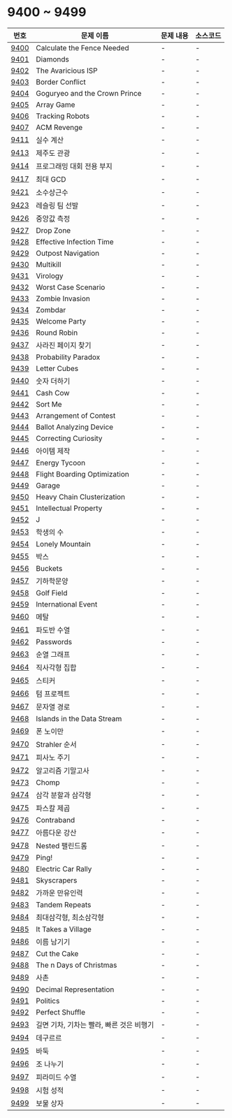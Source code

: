 # 9400 ~ 9499

번호 | 문제 이름 | 문제 내용 | 소스코드
--- | --- | --- | ---
[9400](https://www.acmicpc.net/problem/9400) | Calculate the Fence Needed | - | -
[9401](https://www.acmicpc.net/problem/9401) | Diamonds | - | -
[9402](https://www.acmicpc.net/problem/9402) | The Avaricious ISP | - | -
[9403](https://www.acmicpc.net/problem/9403) | Border Conflict | - | -
[9404](https://www.acmicpc.net/problem/9404) | Goguryeo and the Crown Prince | - | -
[9405](https://www.acmicpc.net/problem/9405) | Array Game | - | -
[9406](https://www.acmicpc.net/problem/9406) | Tracking Robots | - | -
[9407](https://www.acmicpc.net/problem/9407) | ACM Revenge | - | -
[9411](https://www.acmicpc.net/problem/9411) | 실수 계산 | - | -
[9413](https://www.acmicpc.net/problem/9413) | 제주도 관광 | - | -
[9414](https://www.acmicpc.net/problem/9414) | 프로그래밍 대회 전용 부지 | - | -
[9417](https://www.acmicpc.net/problem/9417) | 최대 GCD | - | -
[9421](https://www.acmicpc.net/problem/9421) | 소수상근수 | - | -
[9423](https://www.acmicpc.net/problem/9423) | 레슬링 팀 선발 | - | -
[9426](https://www.acmicpc.net/problem/9426) | 중앙값 측정 | - | -
[9427](https://www.acmicpc.net/problem/9427) | Drop Zone | - | -
[9428](https://www.acmicpc.net/problem/9428) | Effective Infection Time | - | -
[9429](https://www.acmicpc.net/problem/9429) | Outpost Navigation | - | -
[9430](https://www.acmicpc.net/problem/9430) | Multikill | - | -
[9431](https://www.acmicpc.net/problem/9431) | Virology | - | -
[9432](https://www.acmicpc.net/problem/9432) | Worst Case Scenario | - | -
[9433](https://www.acmicpc.net/problem/9433) | Zombie Invasion | - | -
[9434](https://www.acmicpc.net/problem/9434) | Zombdar | - | -
[9435](https://www.acmicpc.net/problem/9435) | Welcome Party | - | -
[9436](https://www.acmicpc.net/problem/9436) | Round Robin | - | -
[9437](https://www.acmicpc.net/problem/9437) | 사라진 페이지 찾기 | - | -
[9438](https://www.acmicpc.net/problem/9438) | Probability Paradox | - | -
[9439](https://www.acmicpc.net/problem/9439) | Letter Cubes | - | -
[9440](https://www.acmicpc.net/problem/9440) | 숫자 더하기 | - | -
[9441](https://www.acmicpc.net/problem/9441) | Cash Cow | - | -
[9442](https://www.acmicpc.net/problem/9442) | Sort Me | - | -
[9443](https://www.acmicpc.net/problem/9443) | Arrangement of Contest | - | -
[9444](https://www.acmicpc.net/problem/9444) | Ballot Analyzing Device | - | -
[9445](https://www.acmicpc.net/problem/9445) | Correcting Curiosity | - | -
[9446](https://www.acmicpc.net/problem/9446) | 아이템 제작 | - | -
[9447](https://www.acmicpc.net/problem/9447) | Energy Tycoon | - | -
[9448](https://www.acmicpc.net/problem/9448) | Flight Boarding Optimization | - | -
[9449](https://www.acmicpc.net/problem/9449) | Garage | - | -
[9450](https://www.acmicpc.net/problem/9450) | Heavy Chain Clusterization | - | -
[9451](https://www.acmicpc.net/problem/9451) | Intellectual Property | - | -
[9452](https://www.acmicpc.net/problem/9452) | J | - | -
[9453](https://www.acmicpc.net/problem/9453) | 학생의 수 | - | -
[9454](https://www.acmicpc.net/problem/9454) | Lonely Mountain | - | -
[9455](https://www.acmicpc.net/problem/9455) | 박스 | - | -
[9456](https://www.acmicpc.net/problem/9456) | Buckets | - | -
[9457](https://www.acmicpc.net/problem/9457) | 기하학문양 | - | -
[9458](https://www.acmicpc.net/problem/9458) | Golf Field | - | -
[9459](https://www.acmicpc.net/problem/9459) | International Event  | - | -
[9460](https://www.acmicpc.net/problem/9460) | 메탈 | - | -
[9461](https://www.acmicpc.net/problem/9461) | 파도반 수열 | - | -
[9462](https://www.acmicpc.net/problem/9462) | Passwords  | - | -
[9463](https://www.acmicpc.net/problem/9463) | 순열 그래프 | - | -
[9464](https://www.acmicpc.net/problem/9464) | 직사각형 집합 | - | -
[9465](https://www.acmicpc.net/problem/9465) | 스티커 | - | -
[9466](https://www.acmicpc.net/problem/9466) | 텀 프로젝트 | - | -
[9467](https://www.acmicpc.net/problem/9467) | 문자열 경로 | - | -
[9468](https://www.acmicpc.net/problem/9468) | Islands in the Data Stream | - | -
[9469](https://www.acmicpc.net/problem/9469) | 폰 노이만 | - | -
[9470](https://www.acmicpc.net/problem/9470) | Strahler 순서 | - | -
[9471](https://www.acmicpc.net/problem/9471) | 피사노 주기 | - | -
[9472](https://www.acmicpc.net/problem/9472) | 알고리즘 기말고사 | - | -
[9473](https://www.acmicpc.net/problem/9473) | Chomp | - | -
[9474](https://www.acmicpc.net/problem/9474) | 삼각 분할과 삼각형 | - | -
[9475](https://www.acmicpc.net/problem/9475) | 파스칼 제곱 | - | -
[9476](https://www.acmicpc.net/problem/9476) | Contraband | - | -
[9477](https://www.acmicpc.net/problem/9477) | 아름다운 강산 | - | -
[9478](https://www.acmicpc.net/problem/9478) | Nested 팰린드롬 | - | -
[9479](https://www.acmicpc.net/problem/9479) | Ping! | - | -
[9480](https://www.acmicpc.net/problem/9480) | Electric Car Rally | - | -
[9481](https://www.acmicpc.net/problem/9481) | Skyscrapers | - | -
[9482](https://www.acmicpc.net/problem/9482) | 가까운 만유인력 | - | -
[9483](https://www.acmicpc.net/problem/9483) | Tandem Repeats | - | -
[9484](https://www.acmicpc.net/problem/9484) | 최대삼각형, 최소삼각형 | - | -
[9485](https://www.acmicpc.net/problem/9485) | It Takes a Village | - | -
[9486](https://www.acmicpc.net/problem/9486) | 이름 남기기 | - | -
[9487](https://www.acmicpc.net/problem/9487) | Cut the Cake | - | -
[9488](https://www.acmicpc.net/problem/9488) | The n Days of Christmas | - | -
[9489](https://www.acmicpc.net/problem/9489) | 사촌 | - | -
[9490](https://www.acmicpc.net/problem/9490) | Decimal Representation | - | -
[9491](https://www.acmicpc.net/problem/9491) | Politics | - | -
[9492](https://www.acmicpc.net/problem/9492) | Perfect Shuffle | - | -
[9493](https://www.acmicpc.net/problem/9493) | 길면 기차, 기차는 빨라, 빠른 것은 비행기 | - | -
[9494](https://www.acmicpc.net/problem/9494) | 데구르르 | - | -
[9495](https://www.acmicpc.net/problem/9495) | 바둑 | - | -
[9496](https://www.acmicpc.net/problem/9496) | 조 나누기 | - | -
[9497](https://www.acmicpc.net/problem/9497) | 피라미드 수열 | - | -
[9498](https://www.acmicpc.net/problem/9498) | 시험 성적 | - | -
[9499](https://www.acmicpc.net/problem/9499) | 보물 상자 | - | -
